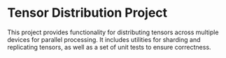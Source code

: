 # Tensor Distribution Project

This project provides functionality for distributing tensors across multiple devices for parallel processing. It includes utilities for sharding and replicating tensors, as well as a set of unit tests to ensure correctness.
